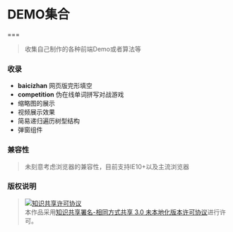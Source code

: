 # DEMO集合
=== 
> 收集自己制作的各种前端Demo或者算法等

### 收录   
* **baicizhan** 网页版完形填空  
* **competition** 伪在线单词拼写对战游戏
* 缩略图的展示
* 视频展示效果
* 简易递归遍历树型结构
* 弹窗组件

### 兼容性  
> 未刻意考虑浏览器的兼容性，目前支持IE10+以及主流浏览器

### 版权说明
><a rel="license" href="http://creativecommons.org/licenses/by-sa/3.0/"><img alt="知识共享许可协议" style="border-width:0" src="https://i.creativecommons.org/l/by-sa/3.0/88x31.png" /></a><br />本作品采用<a rel="license" href="http://creativecommons.org/licenses/by-sa/3.0/">知识共享署名-相同方式共享 3.0 未本地化版本许可协议</a>进行许可。

